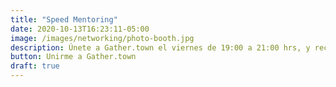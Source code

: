 ```yaml
---
title: "Speed Mentoring"
date: 2020-10-13T16:23:11-05:00
image: /images/networking/photo-booth.jpg
description: Únete a Gather.town el viernes de 19:00 a 21:00 hrs, y recibe mentoria de los expertos (GMT -5).
button: Unirme a Gather.town
draft: true
---
```


